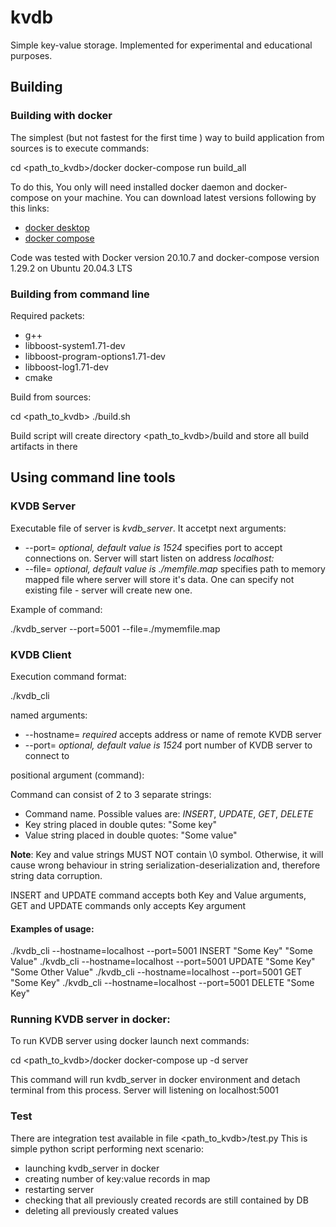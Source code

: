 # kvdb
Simple key-value storage.
Implemented for experimental and educational purposes.

## Building

### Building with docker

The simplest (but not fastest for the first time ) way to build application from sources is to execute commands:

   cd <path_to_kvdb>/docker
   docker-compose run build_all

To do this, You only will need installed docker daemon and docker-compose on your machine. You can download latest versions following by this links:
   - [docker desktop](https://www.docker.com/products/docker-desktop)
   - [docker compose](https://docs.docker.com/compose/install/)

Code was tested with Docker version 20.10.7 and docker-compose version 1.29.2 on Ubuntu 20.04.3 LTS

### Building from command line

Required packets:
   - g++
   - libboost-system1.71-dev
   - libboost-program-options1.71-dev
   - libboost-log1.71-dev
   - cmake
   
Build from sources:

   cd <path_to_kvdb>
   ./build.sh
   
Build script will create directory <path_to_kvdb>/build and store all build artifacts in there

## Using command line tools

### KVDB Server

Executable file of server is *kvdb_server*. It accetpt next arguments:

   - --port=<number> *optional, default value is 1524* specifies port to accept connections on. Server will start listen on address *localhost:<port>*
   - --file=<filename> *optional, default value is ./memfile.map* specifies path to memory mapped file where server will store it's data. One can specify not existing file - server will create new one.
   
Example of command:
  
   ./kvdb_server --port=5001 --file=./mymemfile.map
  
### KVDB Client
   
Execution command format:

   ./kvdb_cli <NAMEDARGS> <COMMAND> 
   
named arguments:

   - --hostname=<addr> *required* accepts address or name of remote KVDB server
   - --port=<port> *optional, default value is 1524* port number of KVDB server to connect to 
   
positional argument (command):

   Command can consist of 2 to 3 separate strings:
   - Command name. Possible values are: *INSERT*, *UPDATE*, *GET*, *DELETE*
   - Key string placed in double qutes: "Some key"
   - Value string placed in double quotes: "Some value"
       
   **Note**: Key and value strings MUST NOT contain \0 symbol. Otherwise, it will cause wrong behaviour in string serialization-deserialization and, therefore string data corruption.
       
   INSERT and UPDATE command accepts both Key and Value arguments, GET and UPDATE commands only accepts Key argument
   
#### Examples of usage:
       
   ./kvdb_cli --hostname=localhost --port=5001 INSERT "Some Key" "Some Value"
   ./kvdb_cli --hostname=localhost --port=5001 UPDATE "Some Key" "Some Other Value"
   ./kvdb_cli --hostname=localhost --port=5001 GET "Some Key"
   ./kvdb_cli --hostname=localhost --port=5001 DELETE "Some Key"
       
### Running KVDB server in docker:

To run KVDB server using docker launch next commands:

   cd <path_to_kvdb>/docker
   docker-compose up -d server
   
This command will run kvdb_server in docker environment and detach terminal from this process. Server will listening on localhost:5001

### Test

There are integration test available in file <path_to_kvdb>/test.py
This is simple python script performing next scenario:
   - launching kvdb_server in docker
   - creating number of key:value records in map
   - restarting server
   - checking that all previously created records are still contained by DB
   - deleting all previously created values



